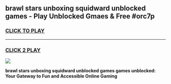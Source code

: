 
## brawl stars unboxing squidward unblocked games - Play Unblocked Gmaes & Free #orc7p
<h3>
<a href="https://premium.freeplayer.one?title=brawl_stars_unboxing_squidward_unblocked_games&ref=01M">CLICK TO PLAY</a></h3>
<hr>

<h3>
<a href="https://premium.freeplayer.one?title=brawl_stars_unboxing_squidward_unblocked_games&ref=01M">CLICK 2 PLAY</a>
  
</h3>

<a href="https://premium.freeplayer.one?title=brawl_stars_unboxing_squidward_unblocked_games&ref=01M"><img src="https://clearcache.store/games.png"></a>


**brawl stars unboxing squidward unblocked games games unblocked: Your Gateway to Fun and Accessible Online Gaming**
